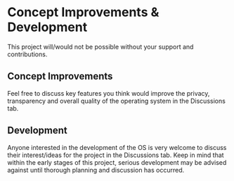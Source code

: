 # Concept Improvements & Development
This project will/would not be possible without your support and contributions.  

## Concept Improvements
Feel free to discuss key features you think would improve the privacy, transparency and overall quality of the operating system in the Discussions tab. 

## Development
Anyone interested in the development of the OS is very welcome to discuss their interest/ideas for the project in the Discussions tab. Keep in mind that within the early stages of this project, serious development may be advised against until thorough planning and discussion has occurred.
